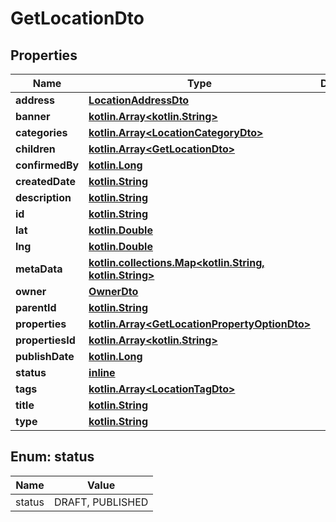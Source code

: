 # GetLocationDto

## Properties
Name | Type | Description | Notes
------------ | ------------- | ------------- | -------------
**address** | [**LocationAddressDto**](LocationAddressDto.md) |  |  [optional]
**banner** | [**kotlin.Array&lt;kotlin.String&gt;**](.md) |  |  [optional]
**categories** | [**kotlin.Array&lt;LocationCategoryDto&gt;**](LocationCategoryDto.md) |  |  [optional]
**children** | [**kotlin.Array&lt;GetLocationDto&gt;**](GetLocationDto.md) |  |  [optional]
**confirmedBy** | [**kotlin.Long**](.md) |  |  [optional]
**createdDate** | [**kotlin.String**](.md) |  |  [optional]
**description** | [**kotlin.String**](.md) |  |  [optional]
**id** | [**kotlin.String**](.md) |  |  [optional]
**lat** | [**kotlin.Double**](.md) |  |  [optional]
**lng** | [**kotlin.Double**](.md) |  |  [optional]
**metaData** | [**kotlin.collections.Map&lt;kotlin.String, kotlin.String&gt;**](.md) |  |  [optional]
**owner** | [**OwnerDto**](OwnerDto.md) |  |  [optional]
**parentId** | [**kotlin.String**](.md) |  |  [optional]
**properties** | [**kotlin.Array&lt;GetLocationPropertyOptionDto&gt;**](GetLocationPropertyOptionDto.md) |  |  [optional]
**propertiesId** | [**kotlin.Array&lt;kotlin.String&gt;**](.md) |  |  [optional]
**publishDate** | [**kotlin.Long**](.md) |  |  [optional]
**status** | [**inline**](#StatusEnum) |  |  [optional]
**tags** | [**kotlin.Array&lt;LocationTagDto&gt;**](LocationTagDto.md) |  |  [optional]
**title** | [**kotlin.String**](.md) |  |  [optional]
**type** | [**kotlin.String**](.md) |  |  [optional]

<a name="StatusEnum"></a>
## Enum: status
Name | Value
---- | -----
status | DRAFT, PUBLISHED
